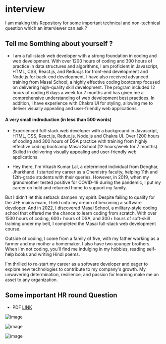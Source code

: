 # interview
I am making this Repository for some important technical and non-technical question which an interviewer can  ask ?


## Tell me Somthing about yourself ?

- I am a full-stack web developer with a strong foundation in coding and web development. With over 1200 hours of coding and 300 hours of practice in data structures and algorithms, I am proficient in Javascript, HTML, CSS, React.js, and Redux.js for front-end development and Node.js for back-end development. I have also received advanced training from Masai School, a highly effective coding bootcamp focused on delivering high-quality skill development. The program included 12 hours of coding 6 days a week for 7 months and has given me a comprehensive understanding of web development best practices. In addition, I have experience with Chakra UI for styling, allowing me to deliver visually appealing and user-friendly web applications.

#### A very small indroduction (in less than 500 words)

- Experienced full-stack web developer with a background in Javascript, HTML, CSS, React.js, Redux.js, Node.js and Chakra UI. Over 1200 hours of coding and 300 hours of DSA practice with training from highly effective coding bootcamp Masai School (12 hours/week for 7 months). Skilled in delivering visually appealing and user-friendly web applications.

- Hey there, I'm Vikash Kumar Lal, a determined individual from Deoghar, Jharkhand. I started my career as a Chemistry faculty, helping 11th and 12th-grade students with their queries. However, in 2019, when my grandmother tested positive for COVID-19 during the pandemic, I put my career on hold and returned home to support my family.

But I didn't let this setback dampen my spirit. Despite failing to qualify for the JEE mains exam, I held onto my dream of becoming a software developer. And in 2022, I discovered Masai School, a military-style coding school that offered me the chance to learn coding from scratch. With over 1500 hours of coding, 600+ hours of DSA, and 300+ hours of soft-skill training under my belt, I completed the Masai full-stack web development course.

Outside of coding, I come from a family of five, with my father working as a farmer and my mother a homemaker. I also have two younger brothers. When I'm not coding, you'll find me indulging in my hobbies, reading self-help books and writing Hindi poems.

I'm thrilled to re-start my career as a software developer and eager to explore new technologies to contribute to my company's growth. My unwavering determination, resilience, and passion for learning make me an asset to any organization.
## Some important HR round Question 
- PDF [LINK](https://media.licdn.com/dms/document/C4E1FAQHVH8SwStU2sA/feedshare-document-pdf-analyzed/0/1676373269335?e=1677715200&v=beta&t=z-5k-zcqgWszXrran8DULN9Wz2U9vO7aoAQKkvSIUHs)





![image](https://user-images.githubusercontent.com/105917542/219561825-99dee00a-8c8e-4d8d-a283-83c0a43ae04b.png)

![image](https://user-images.githubusercontent.com/105917542/219561787-d8ae5214-ad3a-4f86-a7b0-be274a048dfd.png)

![image](https://user-images.githubusercontent.com/105917542/219561765-a05d8bf3-4e95-4129-a965-b9d8f803c43d.png)
